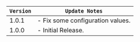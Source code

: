 | `Version` | `Update Notes`                   |
|-----------|----------------------------------|
| 1.0.1     | - Fix some configuration values. |
| 1.0.0     | - Initial Release.               |